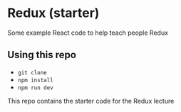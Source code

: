# Redux (starter)

Some example React code to help teach people Redux

## Using this repo

- `git clone`
- `npm install`
- `npm run dev`

This repo contains the starter code for the Redux lecture
